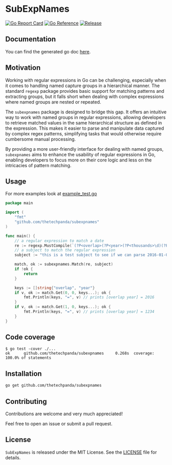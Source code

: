 # SubExpNames

[![Go Report Card](https://goreportcard.com/badge/github.com/thetechpanda/subexpnames)](https://goreportcard.com/report/github.com/thetechpanda/subexpnames)
[![Go Reference](https://pkg.go.dev/badge/github.com/thetechpanda/subexpnames.svg)](https://pkg.go.dev/github.com/thetechpanda/subexpnames)
[![Release](https://img.shields.io/github/release/thetechpanda/subexpnames.svg?style=flat-square)](https://github.com/thetechpanda/subexpnames/releases)

## Documentation

You can find the generated go doc [here](godoc.txt).

## Motivation

Working with regular expressions in Go can be challenging, especially when it comes to handling named capture groups in a hierarchical manner. The standard `regexp` package provides basic support for matching patterns and extracting groups, but it falls short when dealing with complex expressions where named groups are nested or repeated.

The `subexpnames` package is designed to bridge this gap. It offers an intuitive way to work with named groups in regular expressions, allowing developers to retrieve matched values in the same hierarchical structure as defined in the expression. This makes it easier to parse and manipulate data captured by complex regex patterns, simplifying tasks that would otherwise require cumbersome manual processing.

By providing a more user-friendly interface for dealing with named groups, `subexpnames` aims to enhance the usability of regular expressions in Go, enabling developers to focus more on their core logic and less on the intricacies of pattern matching.

## Usage

For more examples look at [example_test.go](example_test.go)

```go
package main

import (
	"fmt"
	"github.com/thetechpanda/subexpnames"
)

func main() {
	// a regular expression to match a date
	re := regexp.MustCompile(`(?P<overlap>(?P<year>(?P<thousands>\d)(?P<hundreds>\d)(?P<tens>\d)(?P<ones>\d))-(?P<month>(?P<tens>\d)(?P<ones>\d)))-(?P<overlap>(?P<day>(?P<tens>\d)(?P<ones>\d)))`)
	// a subject to match the regular expression
	subject := "this is a test subject to see if we can parse 2016-01-02 and 1234-56-78 using the Match() function."

	match, ok := subexpnames.Match(re, subject)
	if !ok {
		return
	}

	keys := []string{"overlap", "year"}
	if v, ok := match.Get(0, 0, keys...); ok {
		fmt.Println(keys, "=", v) // prints [overlap year] = 2016
	}
	if v, ok := match.Get(1, 0, keys...); ok {
		fmt.Println(keys, "=", v) // prints [overlap year] = 1234
	}
}
```

## Code coverage

```
$ go test -cover ./...
ok      github.com/thetechpanda/subexpnames     0.268s  coverage: 100.0% of statements
```

## Installation

```bash
go get github.com/thetechpanda/subexpnames
```

## Contributing

Contributions are welcome and very much appreciated! 

Feel free to open an issue or submit a pull request.

## License

`SubExpNames` is released under the MIT License. See the [LICENSE](LICENSE) file for details.
